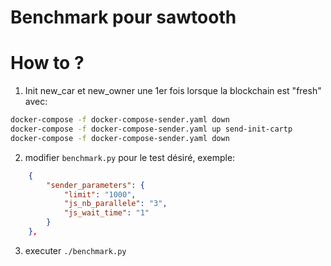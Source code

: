 # Benchmark pour sawtooth


# How to ?

1. Init new_car et new_owner une 1er fois lorsque la blockchain est "fresh" avec:
```bash
docker-compose -f docker-compose-sender.yaml down
docker-compose -f docker-compose-sender.yaml up send-init-cartp
docker-compose -f docker-compose-sender.yaml down
```
2. modifier `benchmark.py` pour le test désiré, exemple:
```json
    {
        "sender_parameters": {
            "limit": "1000",
            "js_nb_parallele": "3",
            "js_wait_time": "1"
        }
    },
```

3. executer `./benchmark.py`

